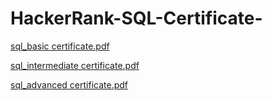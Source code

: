 # HackerRank-SQL-Certificate-

[sql_basic certificate.pdf](https://github.com/Pranav98-raj/HackerRank-SQL-Certificate-/files/13558011/sql_basic.certificate.pdf)


[sql_intermediate certificate.pdf](https://github.com/Pranav98-raj/HackerRank-SQL-Certificate-/files/13558020/sql_intermediate.certificate.pdf)


[sql_advanced certificate.pdf](https://github.com/Pranav98-raj/HackerRank-SQL-Certificate-/files/13558025/sql_advanced.certificate.pdf)

